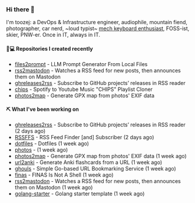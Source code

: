 ### Hi there 👋

I'm toozej: a DevOps & Infrastructure engineer, audiophile, mountain fiend, photographer, car nerd, ~loud typist~ [mech keyboard enthusiast](https://github.com/toozej/keebs), FOSS-ist, skier, PNW-er. Once in IT, always in IT.

#### 👨💻 Repositories I created recently

- [files2prompt](https://github.com/toozej/files2prompt) - LLM Prompt Generator From Local Files
- [rss2mastodon](https://github.com/toozej/rss2mastodon) - Watches a RSS feed for new posts, then announces them on Mastodon
- [ghreleases2rss](https://github.com/toozej/ghreleases2rss) - Subscribe to GitHub projects’ releases in RSS reader
- [chips](https://github.com/toozej/chips) - Spotify to Youtube Music "CHIPS" Playlist Cloner
- [photos2map](https://github.com/toozej/photos2map) - Generate GPX map from photos' EXIF data

#### ⛏️ What I've been working on

- [ghreleases2rss](https://github.com/toozej/ghreleases2rss) - Subscribe to GitHub projects’ releases in RSS reader (2 days ago)
- [RSSFFS](https://github.com/toozej/RSSFFS) - RSS Feed Finder [and] Subscriber (2 days ago)
- [dotfiles](https://github.com/toozej/dotfiles) - Dotfiles (1 week ago)
- [photos](https://github.com/toozej/photos) -  (1 week ago)
- [photos2map](https://github.com/toozej/photos2map) - Generate GPX map from photos' EXIF data (1 week ago)
- [url2anki](https://github.com/toozej/url2anki) - Generate Anki flashcards from a URL (1 week ago)
- [ghouls](https://github.com/toozej/ghouls) - Simple Go-based URL Bookmarking Service (1 week ago)
- [finas](https://github.com/toozej/finas) - FINAS Is Not A Shell (1 week ago)
- [rss2mastodon](https://github.com/toozej/rss2mastodon) - Watches a RSS feed for new posts, then announces them on Mastodon (1 week ago)
- [golang-starter](https://github.com/toozej/golang-starter) - Golang starter template (1 week ago)
